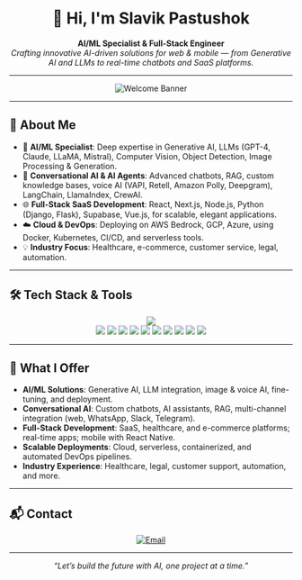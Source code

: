 <h1 align="center">👋 Hi, I'm Slavik Pastushok</h1>
<p align="center">
  <b>AI/ML Specialist & Full-Stack Engineer</b><br>
  <i>Crafting innovative AI-driven solutions for web & mobile — from Generative AI and LLMs to real-time chatbots and SaaS platforms.</i>
</p>

---

<p align="center">
  <img src="https://capsule-render.vercel.app/api?type=waving&color=gradient&height=180&section=header&text=Welcome%20to%20My%20GitHub!&fontSize=28&fontAlign=50&fontColor=fff" alt="Welcome Banner"/>
</p>

---

## 🚀 About Me

- 🤖 **AI/ML Specialist**: Deep expertise in Generative AI, LLMs (GPT-4, Claude, LLaMA, Mistral), Computer Vision, Object Detection, Image Processing & Generation.
- 💬 **Conversational AI & AI Agents**: Advanced chatbots, RAG, custom knowledge bases, voice AI (VAPI, Retell, Amazon Polly, Deepgram), LangChain, LlamaIndex, CrewAI.
- 🌐 **Full-Stack SaaS Development**: React, Next.js, Node.js, Python (Django, Flask), Supabase, Vue.js, for scalable, elegant applications.
- ☁️ **Cloud & DevOps**: Deploying on AWS Bedrock, GCP, Azure, using Docker, Kubernetes, CI/CD, and serverless tools.
- 💡 **Industry Focus**: Healthcare, e-commerce, customer service, legal, automation.

---

## 🛠️ Tech Stack & Tools

<p align="center">
  <img src="https://skillicons.dev/icons?i=python,nodejs,react,typescript,nextjs,vue,tailwind,js,express,supabase,flask,django,postgres,mongodb,docker,kubernetes,aws,gcp,azure,githubactions,graphql" /><br>
  <img src="https://img.shields.io/badge/OpenAI-412991?logo=openai&logoColor=fff"/>
  <img src="https://img.shields.io/badge/LangChain-yellow?logo=python&logoColor=black"/>
  <img src="https://img.shields.io/badge/HuggingFace-FFD21F?logo=huggingface&logoColor=black"/>
  <img src="https://img.shields.io/badge/LlamaIndex-4B32C3?logo=python&logoColor=fff"/>
  <img src="https://img.shields.io/badge/Pinecone-1E90FF?logo=pinecone&logoColor=fff"/>
  <img src="https://img.shields.io/badge/ChromaDB-1E1E1E?logo=chromadb&logoColor=fff"/>
  <img src="https://img.shields.io/badge/Twilio-F22F46?logo=twilio&logoColor=fff"/>
  <img src="https://img.shields.io/badge/WebRTC-333333?logo=webrtc&logoColor=fff"/>
  <img src="https://img.shields.io/badge/Make.com-5B5EFA?logo=make&logoColor=fff"/>
  <img src="https://img.shields.io/badge/GoHighLevel-32C766?logo=go&logoColor=fff"/>
</p>

---

## 🎯 What I Offer

- **AI/ML Solutions**: Generative AI, LLM integration, image & voice AI, fine-tuning, and deployment.
- **Conversational AI**: Custom chatbots, AI assistants, RAG, multi-channel integration (web, WhatsApp, Slack, Telegram).
- **Full-Stack Development**: SaaS, healthcare, and e-commerce platforms; real-time apps; mobile with React Native.
- **Scalable Deployments**: Cloud, serverless, containerized, and automated DevOps pipelines.
- **Industry Experience**: Healthcare, legal, customer support, automation, and more.

---

## 📬 Contact

<p align="center">
  <a href="mailto:slavikpastushok@gmail.com">
    <img src="https://img.shields.io/badge/Email-slavikpastushok@gmail.com-red?style=for-the-badge&logo=gmail&logoColor=white" alt="Email" />
  </a>
</p>

---

<p align="center"><i>“Let’s build the future with AI, one project at a time.”</i></p>
